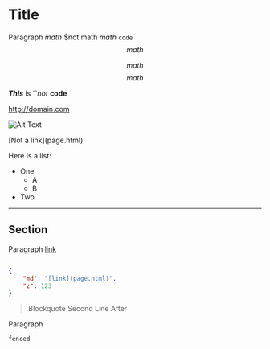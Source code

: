 Title
=====
Paragraph $math$ $not math $math$ ``code``
$$ math $$

$$ math $$
$$math$$

***This*** is ``*not* **code**

<http://domain.com>

![Alt Text](image.png)

\[Not a link](page.html)

Here is a list:
* One
  * A
  * B
* Two


---

## Section
Paragraph [link](page.html)

```json

{
    "md": "[link](page.html)",
    "z": 123
}

```
> Blockquote
> Second Line
After

Paragraph
```
fenced
```
